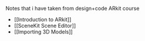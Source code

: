 Notes that i have taken from design+code ARkit course 

- [[Introduction to ARkit]]
- [[SceneKit Scene Editor]]
- [[Importing 3D Models]]



